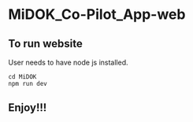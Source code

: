# MiDOK_Co-Pilot_App-web

## To run website
User needs to have node js installed.

```
cd MiDOK
npm run dev
```

## Enjoy!!!
